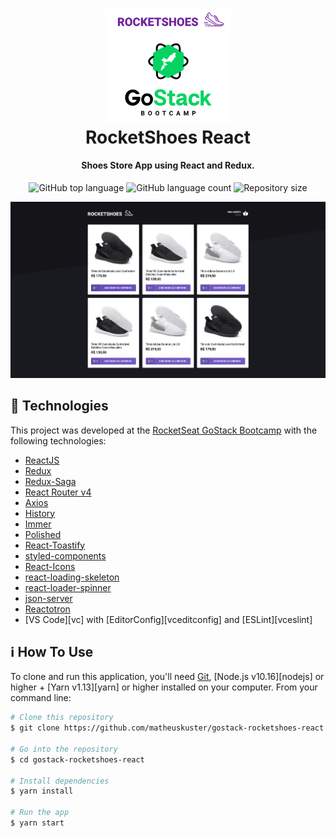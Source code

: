 <h1 align="center">
    <img alt="GoStack" src="./.github/github_logo.png" width="200px" />
    <br />
    RocketShoes React
</h1>

<h4 align="center">
  Shoes Store App using React and Redux.
</h4>
<p align="center">
  <img alt="GitHub top language" src="https://img.shields.io/github/languages/top/matheuskuster/gostack-rocketshoes-react.svg">

  <img alt="GitHub language count" src="https://img.shields.io/github/languages/count/matheuskuster/gostack-rocketshoes-react.svg">

  <img alt="Repository size" src="https://img.shields.io/github/repo-size/matheuskuster/gostack-rocketshoes-react.svg">
</p>

![App Screenshot](./.github/app_screenshot.png)

## :rocket: Technologies

This project was developed at the [RocketSeat GoStack Bootcamp](https://rocketseat.com.br/bootcamp) with the following technologies:

- [ReactJS](https://reactjs.org/)
- [Redux](https://redux.js.org/)
- [Redux-Saga](https://redux-saga.js.org/)
- [React Router v4](https://github.com/ReactTraining/react-router)
- [Axios](https://github.com/axios/axios)
- [History](https://www.npmjs.com/package/history)
- [Immer](https://github.com/immerjs/immer)
- [Polished](https://polished.js.org/)
- [React-Toastify](https://fkhadra.github.io/react-toastify/)
- [styled-components](https://www.styled-components.com/)
- [React-Icons](https://react-icons.netlify.com/)
- [react-loading-skeleton](https://github.com/dvtng/react-loading-skeleton)
- [react-loader-spinner](https://github.com/mhnpd/react-loader-spinner)
- [json-server](https://github.com/typicode/json-server)
- [Reactotron](https://infinite.red/reactotron)
- [VS Code][vc] with [EditorConfig][vceditconfig] and [ESLint][vceslint]

## :information_source: How To Use

To clone and run this application, you'll need [Git](https://git-scm.com), [Node.js v10.16][nodejs] or higher + [Yarn v1.13][yarn] or higher installed on your computer. From your command line:

```bash
# Clone this repository
$ git clone https://github.com/matheuskuster/gostack-rocketshoes-react

# Go into the repository
$ cd gostack-rocketshoes-react

# Install dependencies
$ yarn install

# Run the app
$ yarn start
```
